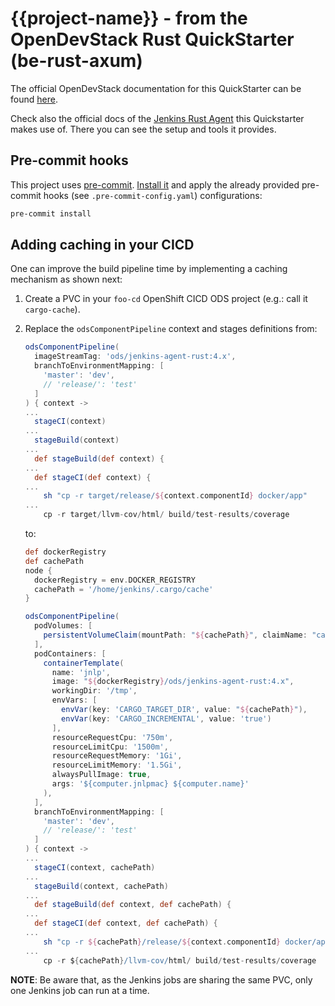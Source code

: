 # {{project-name}} - from the OpenDevStack Rust QuickStarter (be-rust-axum)

The official OpenDevStack documentation for this QuickStarter can be found [here](https://www.opendevstack.org/ods-documentation/opendevstack/latest/quickstarters/be-rust-axum.html).

Check also the official docs of the [Jenkins Rust Agent](https://www.opendevstack.org/ods-documentation/opendevstack/latest/jenkins-agents/rust.html) this Quickstarter makes use of. There you can see the setup and tools it provides.

## Pre-commit hooks

This project uses [pre-commit](https://pre-commit.com).
[Install it](https://pre-commit.com/#install) and apply the already provided pre-commit hooks (see `.pre-commit-config.yaml`) configurations:

```bash
pre-commit install
```

## Adding caching in your CICD

One can improve the build pipeline time by implementing a caching mechanism as shown next:

1. Create a PVC in your `foo-cd` OpenShift CICD ODS project (e.g.: call it `cargo-cache`).
2. Replace the `odsComponentPipeline` context and stages definitions from:

    ```groovy
    odsComponentPipeline(
      imageStreamTag: 'ods/jenkins-agent-rust:4.x',
      branchToEnvironmentMapping: [
        'master': 'dev',
        // 'release/': 'test'
      ]
    ) { context ->
    ...
      stageCI(context)
    ...
      stageBuild(context)
    ...
      def stageBuild(def context) {
    ...
      def stageCI(def context) {
    ...
        sh "cp -r target/release/${context.componentId} docker/app"
    ...
        cp -r target/llvm-cov/html/ build/test-results/coverage
    ```

   to:

    ```groovy
    def dockerRegistry
    def cachePath
    node {
      dockerRegistry = env.DOCKER_REGISTRY
      cachePath = '/home/jenkins/.cargo/cache'
    }

    odsComponentPipeline(
      podVolumes: [
        persistentVolumeClaim(mountPath: "${cachePath}", claimName: "cargo-cache", readOnly: false)
      ],
      podContainers: [
        containerTemplate(
          name: 'jnlp',
          image: "${dockerRegistry}/ods/jenkins-agent-rust:4.x",
          workingDir: '/tmp',
          envVars: [
            envVar(key: 'CARGO_TARGET_DIR', value: "${cachePath}"),
            envVar(key: 'CARGO_INCREMENTAL', value: 'true')
          ],
          resourceRequestCpu: '750m',
          resourceLimitCpu: '1500m',
          resourceRequestMemory: '1Gi',
          resourceLimitMemory: '1.5Gi',
          alwaysPullImage: true,
          args: '${computer.jnlpmac} ${computer.name}'
        ),
      ],
      branchToEnvironmentMapping: [
        'master': 'dev',
        // 'release/': 'test'
      ]
    ) { context ->
    ...
      stageCI(context, cachePath)
    ...
      stageBuild(context, cachePath)
    ...
      def stageBuild(def context, def cachePath) {
    ...
      def stageCI(def context, def cachePath) {
    ...
        sh "cp -r ${cachePath}/release/${context.componentId} docker/app"
    ...
        cp -r ${cachePath}/llvm-cov/html/ build/test-results/coverage
    ```

**NOTE**: Be aware that, as the Jenkins jobs are sharing the same PVC, only one Jenkins job can run at a time.
